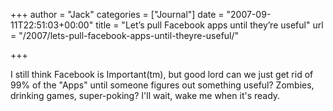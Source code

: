 +++
author = "Jack"
categories = ["Journal"]
date = "2007-09-11T22:51:03+00:00"
title = "Let’s pull Facebook apps until they’re useful"
url = "/2007/lets-pull-facebook-apps-until-theyre-useful/"

+++

I still think Facebook is Important(tm), but good lord can we just get rid of 99% of the "Apps" until someone figures out something useful? Zombies, drinking games, super-poking? I'll wait, wake me when it's ready.